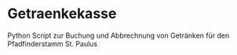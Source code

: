 # Getraenkekasse
Python Script zur Buchung und Abbrechnung von Getränken für den Pfadfinderstamm St. Paulus
